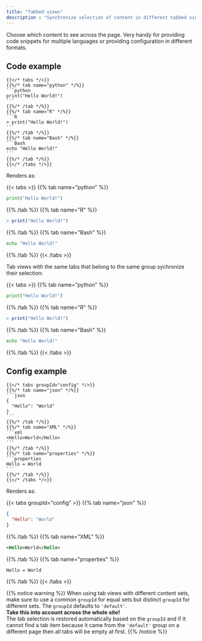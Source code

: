 ```yaml
---
title: "Tabbed views"
description : "Synchronize selection of content in different tabbed views"
---
```


Choose which content to see across the page. Very handy for providing code
snippets for multiple languages or providing configuration in different formats.

## Code example

	{{</* tabs */>}}
	{{%/* tab name="python" */%}}
	```python
	print("Hello World!")
	```
	{{%/* /tab */%}}
	{{%/* tab name="R" */%}}
	```R
	> print("Hello World!")
	```
	{{%/* /tab */%}}
	{{%/* tab name="Bash" */%}}
	```Bash
	echo "Hello World!"
	```
	{{%/* /tab */%}}
	{{</* /tabs */>}}

Renders as:

{{< tabs >}}
{{% tab name="python" %}}
```python
print("Hello World!")
```
{{% /tab %}}
{{% tab name="R" %}}
```R
> print("Hello World!")
```
{{% /tab %}}
{{% tab name="Bash" %}}
```Bash
echo "Hello World!"
```
{{% /tab %}}
{{< /tabs >}}

Tab views with the same tabs that belong to the same group sychronize their selection:

{{< tabs >}}
{{% tab name="python" %}}
```python
print("Hello World!")
```
{{% /tab %}}
{{% tab name="R" %}}
```R
> print("Hello World!")
```
{{% /tab %}}
{{% tab name="Bash" %}}
```Bash
echo "Hello World!"
```
{{% /tab %}}
{{< /tabs >}}

## Config example

	{{</* tabs groupId="config" */>}}
	{{%/* tab name="json" */%}}
	```json
	{
	  "Hello": "World"
	}
	```
	{{%/* /tab */%}}
	{{%/* tab name="XML" */%}}
	```xml
	<Hello>World</Hello>
	```
	{{%/* /tab */%}}
	{{%/* tab name="properties" */%}}
	```properties
	Hello = World
	```
	{{%/* /tab */%}}
	{{</* /tabs */>}}

Renders as:

{{< tabs groupId="config" >}}
{{% tab name="json" %}}
```json
{
  "Hello": "World"
}
```
{{% /tab %}}
{{% tab name="XML" %}}
```xml
<Hello>World</Hello>
```
{{% /tab %}}
{{% tab name="properties" %}}
```properties
Hello = World
```
{{% /tab %}}
{{< /tabs >}}

{{% notice warning %}}
When using tab views with different content sets, make sure to use a common `groupId` for equal sets but distinct
`groupId` for different sets. The `groupId` defaults to `'default'`.  
**Take this into account across the whole site!**  
The tab selection is restored automatically based on the `groupId` and if it cannot find a tab item because it came
 from the `'default'` group on a different page then all tabs will be empty at first.
{{% /notice %}}
